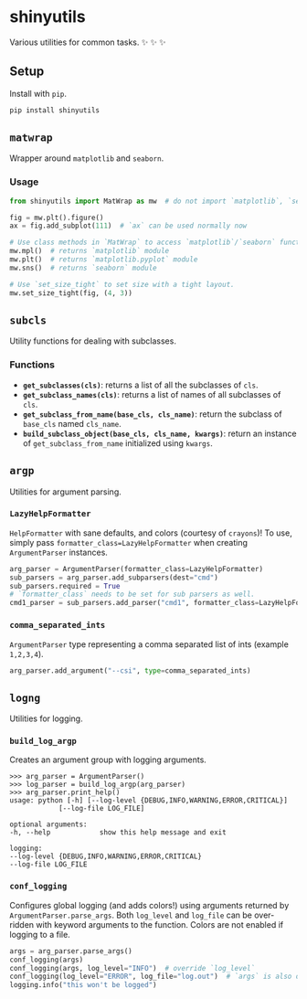 # shinyutils
Various utilities for common tasks. :sparkles: :sparkles: :sparkles:

## Setup
Install with `pip`.

```bash
pip install shinyutils
```

## `matwrap`
Wrapper around `matplotlib` and `seaborn`.
### Usage
```python
from shinyutils import MatWrap as mw  # do not import `matplotlib`, `seaborn`

fig = mw.plt().figure()
ax = fig.add_subplot(111)  # `ax` can be used normally now

# Use class methods in `MatWrap` to access `matplotlib`/`seaborn` functions.
mw.mpl()  # returns `matplotlib` module
mw.plt()  # returns `matplotlib.pyplot` module
mw.sns()  # returns `seaborn` module

# Use `set_size_tight` to set size with a tight layout.
mw.set_size_tight(fig, (4, 3))
```

## `subcls`
Utility functions for dealing with subclasses.
### Functions
* __`get_subclasses(cls)`__: returns a list of all the subclasses of `cls`.
* __`get_subclass_names(cls)`__: returns a list of names of all subclasses of `cls`.
* __`get_subclass_from_name(base_cls, cls_name)`__: return the subclass of `base_cls` named `cls_name`.
* __`build_subclass_object(base_cls, cls_name, kwargs)`__: return an instance of `get_subclass_from_name` initialized using `kwargs`.

## `argp`
Utilities for argument parsing.
### `LazyHelpFormatter`
`HelpFormatter` with sane defaults, and colors (courtesy of `crayons`)! To use, simply pass `formatter_class=LazyHelpFormatter` when creating `ArgumentParser` instances.

```python
arg_parser = ArgumentParser(formatter_class=LazyHelpFormatter)
sub_parsers = arg_parser.add_subparsers(dest="cmd")
sub_parsers.required = True
# `formatter_class` needs to be set for sub parsers as well.
cmd1_parser = sub_parsers.add_parser("cmd1", formatter_class=LazyHelpFormatter)
```

### `comma_separated_ints`
`ArgumentParser` type representing a comma separated list of ints (example `1,2,3,4`).
```python    
arg_parser.add_argument("--csi", type=comma_separated_ints)
```

## `logng`
Utilities for logging.
### `build_log_argp`
Creates an argument group with logging arguments.
```
>>> arg_parser = ArgumentParser()
>>> log_parser = build_log_argp(arg_parser)
>>> arg_parser.print_help()
usage: python [-h] [--log-level {DEBUG,INFO,WARNING,ERROR,CRITICAL}]
            [--log-file LOG_FILE]

optional arguments:
-h, --help            show this help message and exit

logging:
--log-level {DEBUG,INFO,WARNING,ERROR,CRITICAL}
--log-file LOG_FILE
```

### `conf_logging`
Configures global logging (and adds colors!) using arguments returned by `ArgumentParser.parse_args`. Both `log_level` and `log_file` can be over-ridden with keyword arguments to the function. Colors are not enabled if logging to a file.
```python
args = arg_parser.parse_args()
conf_logging(args)
conf_logging(args, log_level="INFO")  # override `log_level`
conf_logging(log_level="ERROR", log_file="log.out")  # `args` is also optional
logging.info("this won't be logged")
```
